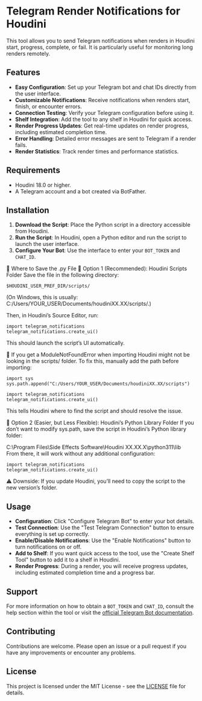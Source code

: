 # Telegram Render Notifications for Houdini

This tool allows you to send Telegram notifications when renders in Houdini start, progress, complete, or fail. It is particularly useful for monitoring long renders remotely.

## Features

- **Easy Configuration**: Set up your Telegram bot and chat IDs directly from the user interface.
- **Customizable Notifications**: Receive notifications when renders start, finish, or encounter errors.
- **Connection Testing**: Verify your Telegram configuration before using it.
- **Shelf Integration**: Add the tool to any shelf in Houdini for quick access.
- **Render Progress Updates**: Get real-time updates on render progress, including estimated completion time.
- **Error Handling**: Detailed error messages are sent to Telegram if a render fails.
- **Render Statistics**: Track render times and performance statistics.

## Requirements

- Houdini 18.0 or higher.
- A Telegram account and a bot created via BotFather.

## Installation

1. **Download the Script**: Place the Python script in a directory accessible from Houdini.
2. **Run the Script**: In Houdini, open a Python editor and run the script to launch the user interface.
3. **Configure Your Bot**: Use the interface to enter your `BOT_TOKEN` and `CHAT_ID`.

📌 Where to Save the .py File
🔹 Option 1 (Recommended): Houdini Scripts Folder
Save the file in the following directory:
```
$HOUDINI_USER_PREF_DIR/scripts/
```
(On Windows, this is usually: C:/Users/YOUR_USER/Documents/houdiniXX.XX/scripts/.)

Then, in Houdini’s Source Editor, run:
```
import telegram_notifications
telegram_notifications.create_ui()
```
This should launch the script’s UI automatically.

🔹 If you get a ModuleNotFoundError when importing
Houdini might not be looking in the scripts/ folder. To fix this, manually add the path before importing:

```
import sys
sys.path.append("C:/Users/YOUR_USER/Documents/houdiniXX.XX/scripts")

import telegram_notifications
telegram_notifications.create_ui()
```

This tells Houdini where to find the script and should resolve the issue.

🔹 Option 2 (Easier, but Less Flexible): Houdini’s Python Library Folder
If you don’t want to modify sys.path, save the script in Houdini’s Python library folder:

C:\Program Files\Side Effects Software\Houdini XX.XX.X\python311\lib\
From there, it will work without any additional configuration:

```
import telegram_notifications
telegram_notifications.create_ui()
```
⚠ Downside: If you update Houdini, you’ll need to copy the script to the new version’s folder.



## Usage

- **Configuration**: Click "Configure Telegram Bot" to enter your bot details.
- **Test Connection**: Use the "Test Telegram Connection" button to ensure everything is set up correctly.
- **Enable/Disable Notifications**: Use the "Enable Notifications" button to turn notifications on or off.
- **Add to Shelf**: If you want quick access to the tool, use the "Create Shelf Tool" button to add it to a shelf in Houdini.
- **Render Progress**: During a render, you will receive progress updates, including estimated completion time and a progress bar.

## Support

For more information on how to obtain a `BOT_TOKEN` and `CHAT_ID`, consult the help section within the tool or visit the [official Telegram Bot documentation](https://core.telegram.org/bots#creating-a-new-bot).

## Contributing

Contributions are welcome. Please open an issue or a pull request if you have any improvements or encounter any problems.

## License

This project is licensed under the MIT License - see the [LICENSE](LICENSE) file for details.
